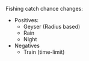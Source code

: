Fishing catch chance changes:

- Positives:
    - Geyser (Radius based)
    - Rain
    - Night
- Negatives
    - Train (time-limit)